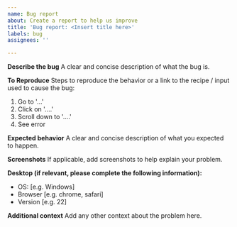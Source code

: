 ```yaml
---
name: Bug report
about: Create a report to help us improve
title: 'Bug report: <Insert title here>'
labels: bug
assignees: ''

---
```


<!-- Prefix the title above with 'Bug report:' -->
**Describe the bug**
A clear and concise description of what the bug is.

**To Reproduce**
Steps to reproduce the behavior or a link to the recipe / input used to cause the bug:

1. Go to '...'
2. Click on '....'
3. Scroll down to '....'
4. See error

**Expected behavior**
A clear and concise description of what you expected to happen.

**Screenshots**
If applicable, add screenshots to help explain your problem.

**Desktop (if relevant, please complete the following information):**
 - OS: [e.g. Windows] 
 - Browser [e.g. chrome, safari]
 - Version [e.g. 22]

**Additional context**
Add any other context about the problem here.
